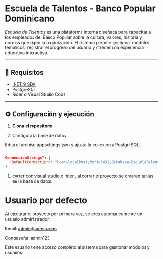 # Escuela de Talentos - Banco Popular Dominicano

_Escuela de Talentos_ es una plataforma interna diseñada para capacitar a los empleados del Banco Popular sobre la cultura, valores, historia y normas que rigen la organización. El sistema permite gestionar módulos temáticos, registrar el progreso del usuario y ofrecer una experiencia educativa interactiva.

---

## 🚀 Requisitos

- [.NET 9 SDK](https://dotnet.microsoft.com/)
- PostgreSQL
- Rider o Visual Studio Code

---

## ⚙️ Configuración y ejecución

1. **Clona el repositorio**


2. Configura la base de datos

Edita el archivo appsettings.json y ajusta la conexión a PostgreSQL:

```json

ConnectionStrings": {
  "DefaultConnection": "Host=localhost;Port=5432;Database=EscuelaTalentos;Username=postgres;Password=tu_clave"
}
```

1. correr con visual studio o rider , al correr el proyecto se crearan tablas en la base de datos.

# Usuario por defecto

Al ejecutar el proyecto por primera vez, se crea automáticamente un usuario administrador:

Email: admin@admin.com

Contraseña: admin123

Este usuario tiene acceso completo al sistema para gestionar módulos y usuarios.
